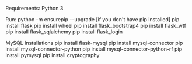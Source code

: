 Requirements:
Python 3

Run:
python -m ensurepip --upgrade [if you don't have pip installed]
pip install flask
pip install wheel
pip install flask_bootstrap4
pip install flask_wtf
pip install flask_sqlalchemy
pip install flask_login

MySQL Installations
pip install flask-mysql
pip install mysql-connector
pip install mysql-connector-python
pip install mysql-connector-python-rf
pip install pymysql
pip install cryptography

